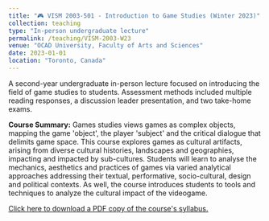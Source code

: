 ```yaml
---
title: "🎮 VISM 2003-501 - Introduction to Game Studies (Winter 2023)"
collection: teaching
type: "In-person undergraduate lecture"
permalink: /teaching/VISM-2003-W23
venue: "OCAD University, Faculty of Arts and Sciences"
date: 2023-01-01
location: "Toronto, Canada"
---
```


A second-year undergraduate in-person lecture focused on introducing the field of game studies to students. Assessment methods included multiple reading responses, a discussion leader presentation, and two take-home exams.

<b>Course Summary:</b> Games studies views games as complex objects, mapping the game 'object', the player 'subject' and the critical dialogue that delimits game space. This course explores games as cultural artifacts, arising from diverse cultural histories, landscapes and geographies, impacting and impacted by sub-cultures. Students will learn to analyse the mechanics, aesthetics and practices of games via varied analytical approaches addressing their textual, performative, socio-cultural, design and political contexts. As well, the course introduces students to tools and techniques to analyze the cultural impact of the videogame.

[Click here to download a PDF copy of the course's syllabus.](VISM-2003-501-W23.pdf)
